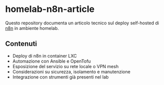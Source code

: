 # homelab-n8n-article

Questo repository documenta un articolo tecnico sul deploy self-hosted di [n8n](https://n8n.io) in ambiente homelab.

## Contenuti

- Deploy di n8n in container LXC
- Automazione con Ansible e OpenTofu
- Esposizione del servizio su rete locale o VPN mesh
- Considerazioni su sicurezza, isolamento e manutenzione
- Integrazione con strumenti già presenti nel lab

